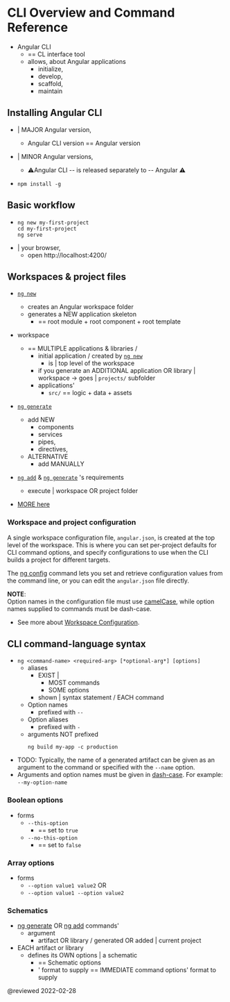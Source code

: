 # CLI Overview and Command Reference

* Angular CLI
  * == CL interface tool
  * allows, about Angular applications 
    * initialize,
    * develop,
    * scaffold,
    * maintain 

## Installing Angular CLI

* | MAJOR Angular version,
  * Angular CLI version == Angular version
* | MINOR Angular versions,
  * ⚠️Angular CLI -- is released separately to -- Angular ⚠️

* `npm install -g`

## Basic workflow

* 
  ```
  ng new my-first-project
  cd my-first-project
  ng serve
  ```
* | your browser,
  * open http://localhost:4200/

## Workspaces & project files

* [`ng new`](cli/new)
  * creates an Angular workspace folder
  * generates a NEW application skeleton 
    * == root module + root component + root template

* workspace
  * == MULTIPLE applications & libraries /
    * initial application / created by [`ng new`](cli/new)
      * is | top level of the workspace
    * if you generate an ADDITIONAL application OR library | workspace -> goes | `projects/` subfolder
    * applications'
      * `src/` == logic + data + assets

* [`ng generate`](cli/generate)
  * add NEW 
    * components
    * services
    * pipes,
    * directives,
  * ALTERNATIVE 
    * add MANUALLY

* [`ng add`](cli/add) & [`ng generate`](cli/generate) 's requirements
  * execute | workspace OR project folder

* [MORE here](guide/file-structure)

### Workspace and project configuration

A single workspace configuration file, `angular.json`, is created at the top level of the workspace.
This is where you can set per-project defaults for CLI command options, and specify configurations to use when the CLI builds a project for different targets.

The [ng config](cli/config) command lets you set and retrieve configuration values from the command line, or you can edit the `angular.json` file directly.

<div class="alert is-helpful">

**NOTE**: <br />
Option names in the configuration file must use [camelCase](guide/glossary#case-types), while option names supplied to commands must be dash-case.

</div>

*   See more about [Workspace Configuration](guide/workspace-config).

## CLI command-language syntax

* `ng <command-name> <required-arg> [*optional-arg*] [options]`
  * aliases
    * EXIST | 
      * MOST commands
      * SOME options  
    * shown | syntax statement / EACH command
  * Option names
    * prefixed with `--`
  * Option aliases
    * prefixed with `-`
  * arguments NOT prefixed
    ```
    ng build my-app -c production
    ```
* TODO: Typically, the name of a generated artifact can be given as an argument to the command or specified with the `--name` option.
* Arguments and option names must be given in [dash-case](guide/glossary#case-types).
    For example: `--my-option-name`

### Boolean options

* forms
  * `--this-option`
    * == set to `true`
  * `--no-this-option`
    * == set to `false`

### Array options

* forms
  * `--option value1 value2` OR
  * `--option value1 --option value2`

### Schematics

* [ng generate](cli/generate) OR [ng add](cli/add) commands'
  * argument
    * artifact OR library / generated OR added | current project
* EACH artifact or library
  * defines its OWN options | a schematic
    * == Schematic options
    * ' format to supply == IMMEDIATE command options' format to supply

@reviewed 2022-02-28
